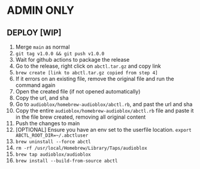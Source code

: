 # ADMIN ONLY

## DEPLOY [WIP]

1. Merge `main` as normal
2. `git tag v1.0.0 && git push v1.0.0`
3. Wait for github actions to package the release
4. Go to the release, right click on `abctl.tar.gz` and copy link
5. `brew create [link to abctl.tar.gz copied from step 4]`
6. If it errors on an existing file, remove the original file and run the command again
7. Open the created file (if not opened automatically)
8. Copy the url, and sha
9. Go to `audioblox/homebrew-audioblox/abctl.rb`, and past the url and sha
10. Copy the entire `audioblox/homebrew-audioblox/abctl.rb` file and paste it in the file brew created, removing all original content
11. Push the changes to main
12. [OPTIONAL] Ensure you have an env set to the userfile location. `export ABCTL_ROOT_DIR=~/.abctluser`
12. `brew uninstall --force abctl`
13. `rm -rf /usr/local/Homebrew/Library/Taps/audioblox`
14. `brew tap audioblox/audioblox`
15. `brew install --build-from-source abctl`
